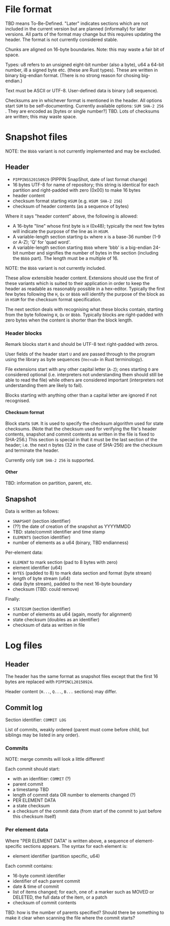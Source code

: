 File format
========

TBD means To-Be-Defined. "Later" indicates sections which are not included in
the current version but are planned (informally) for later versions. All parts
of the format may change but this requires updating the header. The format is
not currently considered stable.

Chunks are aligned on 16-byte boundaries. Note: this may waste a fair bit of
space.

Types: u8 refers to an unsigned eight-bit number (also a byte), u64 a 64-bit
number, i8 a signed byte etc. (these are Rust types). These are written in
binary big-endian format. (There is no strong reason for chosing big-endian.)

Text must be ASCII or UTF-8. User-defined data is binary (u8 sequence).

Checksums are in whichever format is mentioned in the header. All options start
`SUM` to be self-documenting. Currently available options: `SUM SHA-2 256 `.
They are encoded as [bytes or single number?] TBD. Lots of checksums are
written; this may waste space.


Snapshot files
========

NOTE: the `Bbbb` variant is not currently implemented and may be excluded.

Header
----------

*   `PIPPINSS20150929` (PIPPIN SnapShot, date of last format change)
*   16 bytes UTF-8 for name of repository; this string is identical for each
    partition and right-padded with zero (0x00) to make 16 bytes
*   header content
*   checksum format starting `HSUM` (e.g. `HSUM SHA-2 256`)
*   checksum of header contents (as a sequence of bytes)

Where it says "header content" above, the following is allowed:

*   A 16-byte "line" whose first byte is `H` (0x48); typically the next few
    bytes will indicate the purpose of the line as in `HSUM`.
*   A variable-length section starting `Qx` where x is a base-36 number (1-9 or
    A-Z); 'Q' for 'quad word'.
*   A variable-length section starting `Bbbb` where 'bbb' is a big-endian
    24-bit number and signifies the number of bytes in the section (including
    the `Bbbb` part). The length must be a multiple of 16.

NOTE: the `Bbbb` variant is not currently included.

These allow extensible header content. Extensions should use the first of these
variants which is suited to their application in order to keep the header as
readable as reasonably possible in a hex-editor. Typically the first few bytes
following the `H`, `Qx` or `Bbbb` will identify the purpose of the block as in
`HSUM` for the checksum format specification.

The next section deals with recognising what these blocks contain, starting
from the byte following `H`, `Qx` or `Bbbb`. Typically blocks are right-padded
with zero bytes when the content is shorter than the block length.

### Header blocks

Remark blocks start `R` and should be UTF-8 text right-padded with zeros.

User fields of the header start `U` and are passed through to the program
using the library as byte sequences (`Vec<u8>` in Rust terminology).

File extensions start with any other capital letter (`A-Z`); ones starting `O`
are considered optional (i.e. interpreters not understanding them should still
be able to read the file) while others are considered important (interpreters
not understanding them are likely to fail).

Blocks starting with anything other than a capital letter are ignored if not
recognised.

#### Checksum format

Block starts `SUM`.
It is used to specify the checksum algorithm used for state checksums.
(Note that the checksum used for verifying the file's header contents, snapshot
and commit contents as written in the file is fixed to SHA-256.) This section
is special in that it must be the last section of the header; i.e. the next n
bytes (32 in the case of SHA-256) are the checksum and terminate the header.

Currently only `SUM SHA-2 256` is supported.

#### Other

TBD: information on partition, parent, etc.


Snapshot
------------

Data is written as follows:

*   `SNAPSHOT` (section identifier)
*   (??) the date of creation of the snapshot as YYYYMMDD
*   TBD: state/commit identifier and time stamp
*   `ELEMENTS` (section identifier)
*   number of elements as a u64 (binary, TBD endianness)

Per-element data:

*   `ELEMENT` to mark section (pad to 8 bytes with zero)
*   element identifier (u64)
*   `BYTES` (padded to 8) to mark data section and format (byte stream)
*   length of byte stream (u64)
*   data (byte stream), padded to the next 16-byte boundary
*   checksum (TBD: could remove)

Finally:

*   `STATESUM` (section identifier)
*   number of elements as u64 (again, mostly for alignment)
*   state checksum (doubles as an identifier)
*   checksum of data as written in file


Log files
======

Header
---------

The header has the same format as snapshot files except that the first 16 bytes
are replaced with `PIPPINCL20150924`.

Header content (`H...`, `Q...`,  `B...` sections) may differ.


Commit log
----------------

Section identifier: `COMMIT LOG      `.

List of commits, weakly ordered (parent must come before child, but siblings
may be listed in any order).

### Commits

NOTE: merge commits will look a little different!

Each commit should start:

*   with an idenfitier: `COMMIT` (?)
*   parent commit
*   a timestamp TBD
*   length of commit data OR number to elements changed (?)
*   PER ELEMENT DATA
*   a state checksum
*   a checksum of the commit data (from start of the commit to just before
    this checksum itself)

### Per element data

Where "PER ELEMENT DATA" is written above, a sequence of element-specific
sections appears. The syntax for each element is:

*   element identifier (partition specific, u64)

Each commit contains:

*   16-byte commit identifier
*   identifier of each parent commit
*   date & time of commit
*   list of items changed; for each, one of: a marker such as MOVED or DELETED,
    the full data of the item, or a patch
*   checksum of commit contents

TBD: how is the number of parents specified? Should there be something to make
it clear when scanning the file where the commit starts?

